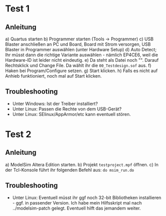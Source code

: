 Test 1
======

Anleitung
---------

a) Quartus starten
b) Programmer starten (Tools -> Programmer)
c) USB Blaster anschließen an PC und Board, Board mit Strom versorgen, USB Blaster in Programmer auswählen (unter Hardware Setup)
d) Auto Detect; Ihr müsst dann die richtige Variante auswählen - nämlich EP4CE6, weil die Hardware-ID ist leider nicht eindeutig.
e) Da steht als Datei noch "<none>". Darauf Rechtsklick und Change File. Da wählt ihr die `00_Testdesign.sof` aus.
f) Haken bei Program/Configure setzen.
g) Start klicken.
h) Falls es nicht auf Anhieb funktioniert, noch mal auf Start klicken.

Troubleshooting
---------------

- Unter Windows: Ist der Treiber installiert?
- Unter Linux: Passen die Rechte von dem USB-Gerät?
- Unter Linux: SElinux/AppArmor/etc kann eventuell stören.


Test 2
======

Anleitung
---------

a) ModelSim Altera Edition starten.
b) Projekt `testproject.mpf` öffnen.
c) In der Tcl-Konsole führt ihr folgenden Befehl aus: `do msim_run.do`

Troubleshooting
---------------

- Unter Linux: Eventuell müsst ihr ggf noch 32-bit Bibliotheken installieren - ggf. in passender Version. Ich habe mein Hilfsskript mal nach ../modelsim-patch gelegt. Eventuell hilft das jemandem weiter.
